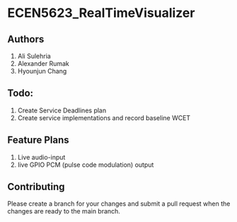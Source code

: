 # ECEN5623_RealTimeVisualizer

## Authors

1. Ali Sulehria
2. Alexander Rumak
3. Hyounjun Chang

## Todo:
1. Create Service Deadlines plan
2. Create service implementations and record baseline WCET

## Feature Plans

1. Live audio-input
2. live GPIO PCM (pulse code modulation) output

## Contributing

Please create a branch for your changes and submit a pull request when
the changes are ready to the main branch.
